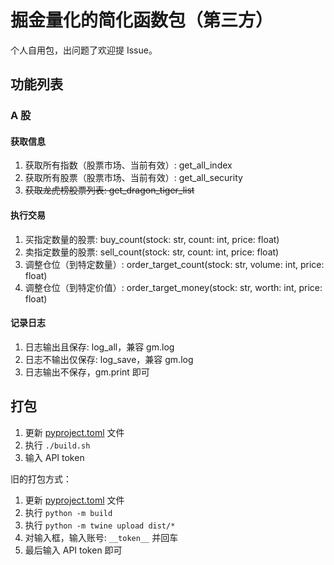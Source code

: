 # 掘金量化的简化函数包（第三方）

个人自用包，出问题了欢迎提 Issue。

## 功能列表

### A 股

#### 获取信息

1. 获取所有指数（股票市场、当前有效）: get_all_index
2. 获取所有股票（股票市场、当前有效）: get_all_security
3. ~~获取龙虎榜股票列表: get_dragon_tiger_list~~

#### 执行交易

1. 买指定数量的股票: buy_count(stock: str, count: int, price: float)
2. 卖指定数量的股票: sell_count(stock: str, count: int, price: float)
3. 调整仓位（到特定数量）: order_target_count(stock: str, volume: int, price: float)
4. 调整仓位（到特定价值）: order_target_money(stock: str, worth: int, price: float)

#### 记录日志

1. 日志输出且保存: log_all，兼容 gm.log
2. 日志不输出仅保存: log_save，兼容 gm.log
3. 日志输出不保存，gm.print 即可

## 打包

1. 更新 [pyproject.toml](pyproject.toml) 文件
2. 执行 `./build.sh`
3. 输入 API token

旧的打包方式：

1. 更新 [pyproject.toml](pyproject.toml) 文件
2. 执行 `python -m build`
3. 执行 `python -m twine upload dist/*`
4. 对输入框，输入账号: `__token__` 并回车
5. 最后输入 API token 即可
